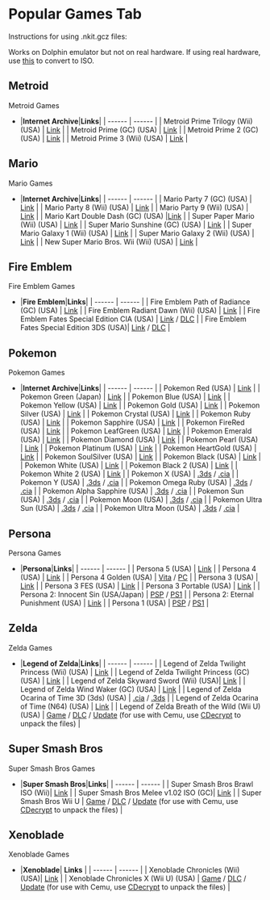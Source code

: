 # Popular Games Tab

Instructions for using .nkit.gcz files:

Works on Dolphin emulator but not on real hardware.
If using real hardware, use [this](https://archive.org/compress/NKitFullyLoaded2020429) to convert to ISO.

## Metroid<br/>

Metroid Games

- |**Internet Archive**|**Links**|
| ------ | ------ |
| Metroid Prime Trilogy (Wii) (USA) | [Link](https://archive.org/download/WiiRedumpNKitPart4/Metroid%20Prime%20Trilogy%20%28USA%29/Metroid%20Prime%20Trilogy%20%28USA%29.nkit.gcz) |
| Metroid Prime (GC) (USA) | [Link](https://archive.org/download/GCRedumpNKitPart1/Metroid%20Prime%20%28USA%29.nkit.gcz) |
| Metroid Prime 2 (GC) (USA) | [Link](https://archive.org/download/GCRedumpNKitPart1/Metroid%20Prime%202%20-%20Echoes%20%28USA%29.nkit.gcz) |
| Metroid Prime 3 (Wii) (USA) | [Link](https://archive.org/download/WiiRedumpNKitPart4/Metroid%20Prime%203%20-%20Corruption%20%28USA%29/Metroid%20Prime%203%20-%20Corruption%20%28USA%29.nkit.gcz) |



## Mario<br/>

Mario Games

- |**Internet Archive**|**Links**|
| ------ | ------ |
| Mario Party 7 (GC) (USA) | [Link](https://archive.org/download/GCRedumpNKitPart1/Mario%20Party%207%20%28USA%29%20%28Rev%201%29.nkit.gcz) |
| Mario Party 8 (Wii) (USA) | [Link](https://archive.org/download/WiiRedumpNKitPart4/Mario%20Party%208%20%28USA%29%20%28Rev%201%29/Mario%20Party%208%20%28USA%29%20%28Rev%201%29.nkit.gcz) |
| Mario Party 9 (Wii) (USA) | [Link](https://archive.org/download/WiiRedumpNKitPart4/Mario%20Party%209%20%28USA%2C%20Asia%29%20%28En%2CFr%2CEs%29/Mario%20Party%209%20%28USA%2C%20Asia%29%20%28En%2CFr%2CEs%29.nkit.gcz) |
| Mario Kart Double Dash (GC) (USA) |[Link](https://archive.org/download/GCRedumpNKitPart1/Mario%20Kart%20-%20Double%20Dash%21%21%20%28USA%29.nkit.gcz) |
| Super Paper Mario (Wii) (USA) | [Link](https://archive.org/download/WiiRedumpNKitPart7/Super%20Paper%20Mario%20%28USA%29/Super%20Paper%20Mario%20%28USA%29.nkit.gcz) |
| Super Mario Sunshine (GC) (USA) | [Link](https://archive.org/download/GCRedumpNKitPart2/Super%20Mario%20Sunshine%20%28USA%29.nkit.gcz) |
| Super Mario Galaxy 1 (Wii) (USA) | [Link](https://archive.org/download/WiiRedumpNKitPart7/Super%20Mario%20Galaxy%20%28USA%29%20%28En%2CFr%2CEs%29/Super%20Mario%20Galaxy%20%28USA%29%20%28En%2CFr%2CEs%29.nkit.gcz) |
| Super Mario Galaxy 2 (Wii) (USA) | [Link](https://archive.org/download/WiiRedumpNKitPart7/Super%20Mario%20Galaxy%202%20%28USA%29%20%28En%2CFr%2CEs%29/Super%20Mario%20Galaxy%202%20%28USA%29%20%28En%2CFr%2CEs%29.nkit.gcz) |
| New Super Mario Bros. Wii (Wii) (USA) | [Link](https://archive.org/download/WiiRedumpNKitPart5/New%20Super%20Mario%20Bros.%20Wii%20%28USA%29%20%28En%2CFr%2CEs%29%20%28Rev%201%29/New%20Super%20Mario%20Bros.%20Wii%20%28USA%29%20%28En%2CFr%2CEs%29%20%28Rev%201%29.nkit.gcz) |

## Fire Emblem<br/>

Fire Emblem Games

- |**Fire Emblem**|**Links**|
| ------ | ------ |
| Fire Emblem Path of Radiance (GC) (USA) | [Link](https://archive.org/download/GCRedumpNKitPart1/Fire%20Emblem%20-%20Path%20of%20Radiance%20%28USA%29.nkit.gcz) |
| Fire Emblem Radiant Dawn (Wii) (USA) | [Link](https://archive.org/download/WiiRedumpNKitPart3/Fire%20Emblem%20-%20Radiant%20Dawn%20%28USA%29/Fire%20Emblem%20-%20Radiant%20Dawn%20%28USA%29.nkit.gcz) |
| Fire Emblem Fates Special Edition CIA (USA) | [Link](https://drive.google.com/file/d/1cwUzoPGJUmmmMjMb4_B-apWyM-XULc05/view?usp=sharing) / [DLC](https://drive.google.com/file/d/1KzuIYhdt7WabzdEj3A6Rbktmcl54LBXE/view?usp=sharing) |
| Fire Emblem Fates Special Edition 3DS (USA)| [Link](https://archive.org/download/3ds-main-encrypted/Fire%20Emblem%20Fates%20-%20Special%20Edition%20%28USA%29.7z) / [DLC](https://drive.google.com/file/d/1KzuIYhdt7WabzdEj3A6Rbktmcl54LBXE/view?usp=sharing) |

## Pokemon<br/>

Pokemon Games

- |**Internet Archive**|**Links**|
| ------ | ------ |
| Pokemon Red (USA) | [Link](https://archive.org/download/pkmn_collection/pkmn%20collection/GB/Pokemon%20-%20Red%20Version%20%28USA%2C%20Europe%29%20%28SGB%20Enhanced%29.zip) |
| Pokemon Green (Japan) | [Link](https://archive.org/download/pkmn_collection/pkmn%20collection/GB/Pocket%20Monsters%20-%20Midori%20%28Japan%29%20%28SGB%20Enhanced%29.zip) |
| Pokemon Blue (USA) | [Link](https://archive.org/download/pkmn_collection/pkmn%20collection/GB/Pokemon%20-%20Blue%20Version%20%28USA%2C%20Europe%29%20%28SGB%20Enhanced%29.zip) |
| Pokemon Yellow (USA) | [Link](https://archive.org/download/pkmn_collection/pkmn%20collection/GB/Pokemon%20-%20Yellow%20Version%20-%20Special%20Pikachu%20Edition%20%28USA%2C%20Europe%29%20%28CGB%2BSGB%20Enhanced%29.zip) |
| Pokemon Gold (USA) | [Link](https://archive.org/download/pkmn_collection/pkmn%20collection/GBC/Pokemon%20-%20Gold%20Version%20%28USA%2C%20Europe%29%20%28SGB%20Enhanced%29%20%28GB%20Compatible%29.zip) |
| Pokemon Silver (USA) | [Link](https://archive.org/download/pkmn_collection/pkmn%20collection/GBC/Pokemon%20-%20Silver%20Version%20%28USA%2C%20Europe%29%20%28SGB%20Enhanced%29%20%28GB%20Compatible%29.zip) |
| Pokemon Crystal (USA) | [Link](https://archive.org/download/pkmn_collection/pkmn%20collection/GBC/Pokemon%20-%20Crystal%20Version%20%28USA%29.zip) |
| Pokemon Ruby (USA) | [Link](https://archive.org/download/pkmn_collection/pkmn%20collection/GBA/Pokemon%20-%20Ruby%20Version%20%28USA%29.zip) |
| Pokemon Sapphire (USA) | [Link](https://archive.org/download/pkmn_collection/pkmn%20collection/GBA/Pokemon%20-%20Sapphire%20Version%20%28USA%29.zip) |
| Pokemon FireRed (USA) | [Link](https://archive.org/download/pkmn_collection/pkmn%20collection/GBA/Pokemon%20-%20FireRed%20Version%20%28USA%29.zip) |
| Pokemon LeafGreen (USA) | [Link](https://archive.org/download/pkmn_collection/pkmn%20collection/GBA/Pokemon%20-%20LeafGreen%20Version%20%28USA%29.zip) |
| Pokemon Emerald (USA) | [Link](https://archive.org/download/pkmn_collection/pkmn%20collection/GBA/Pokemon%20-%20Emerald%20Version%20%28USA%2C%20Europe%29.zip) |
| Pokemon Diamond (USA) | [Link](https://archive.org/download/pkmn_collection/pkmn%20collection/NDS/Pokemon%20-%20Diamond%20Version%20%28USA%29%20%28Rev%205%29.zip) |
| Pokemon Pearl (USA) | [Link](https://archive.org/download/pkmn_collection/pkmn%20collection/NDS/Pokemon%20-%20Pearl%20Version%20%28USA%29%20%28Rev%205%29.zip) |
| Pokemon Platinum (USA) | [Link](https://archive.org/download/pkmn_collection/pkmn%20collection/NDS/Pokemon%20-%20Platinum%20Version%20%28USA%29.zip) |
| Pokemon HeartGold (USA) | [Link](https://archive.org/download/pkmn_collection/pkmn%20collection/NDS/Pokemon%20-%20HeartGold%20Version%20%28USA%29.zip) |
| Pokemon SoulSilver (USA) | [Link](https://archive.org/download/pkmn_collection/pkmn%20collection/NDS/Pokemon%20-%20SoulSilver%20Version%20%28USA%29.zip) |
| Pokemon Black (USA) | [Link](https://archive.org/download/pkmn_collection/pkmn%20collection/NDS/Pokemon%20-%20Black%20Version%20%28USA%2C%20Europe%29%20%28NDSi%20Enhanced%29.zip) |
| Pokemon White (USA) | [Link](https://archive.org/download/pkmn_collection/pkmn%20collection/NDS/Pokemon%20-%20White%20Version%20%28USA%2C%20Europe%29%20%28NDSi%20Enhanced%29.zip) |
| Pokemon Black 2 (USA) | [Link](https://archive.org/download/pkmn_collection/pkmn%20collection/NDS/Pokemon%20-%20Black%20Version%202%20%28USA%2C%20Europe%29%20%28NDSi%20Enhanced%29.zip) |
| Pokemon White 2 (USA) | [Link](https://archive.org/download/pkmn_collection/pkmn%20collection/NDS/Pokemon%20-%20White%20Version%202%20%28USA%2C%20Europe%29%20%28NDSi%20Enhanced%29.zip) |
| Pokemon X (USA) | [.3ds](https://archive.org/download/pkmn_collection/3DS/Pokemon%20X%20%28USA%29%20%28En%2CJa%2CFr%2CDe%2CEs%2CIt%2CKo%29%20%283DS%29.7z) / [.cia](https://archive.org/download/pkmn_collection/3DS/Pokemon%20X%20%28USA%29%20%28En%2CJa%2CFr%2CDe%2CEs%2CIt%2CKo%29%20%28CIA%29.7z) |
| Pokemon Y (USA) | [.3ds](https://archive.org/download/pkmn_collection/3DS/Pokemon%20Y%20%28USA%29%20%28En%2CJa%2CFr%2CDe%2CEs%2CIt%2CKo%29%20%283DS%29.7z) / [.cia](https://archive.org/download/pkmn_collection/3DS/Pokemon%20Y%20%28USA%29%20%28En%2CJa%2CFr%2CDe%2CEs%2CIt%2CKo%29%20%28CIA%29.7z) |
| Pokemon Omega Ruby (USA) | [.3ds](https://archive.org/download/pkmn_collection/3DS/Pokemon%20Omega%20Ruby%20%28USA%29%20%28En%2CJa%2CFr%2CDe%2CEs%2CIt%2CKo%29%20%28Rev%202%29%20%283DS%29.7z) / [.cia](https://archive.org/download/pkmn_collection/3DS/Pokemon%20Omega%20Ruby%20%28USA%29%20%28En%2CJa%2CFr%2CDe%2CEs%2CIt%2CKo%29%20%28Rev%202%29%20%28CIA%29.7z) |
| Pokemon Alpha Sapphire (USA) | [.3ds](https://archive.org/download/pkmn_collection/3DS/Pokemon%20Alpha%20Sapphire%20%28USA%29%20%28En%2CJa%2CFr%2CDe%2CEs%2CIt%2CKo%29%20%28Rev%202%29%20%283DS%29.7z) / [.cia](https://archive.org/download/pkmn_collection/3DS/Pokemon%20Alpha%20Sapphire%20%28USA%29%20%28En%2CJa%2CFr%2CDe%2CEs%2CIt%2CKo%29%20%28Rev%202%29%20%28CIA%29.7z) |
| Pokemon Sun (USA) | [.3ds](https://archive.org/download/pkmn_collection/3DS/Pokemon%20Sun%20%28USA%29%20%28En%2CJa%2CFr%2CDe%2CEs%2CIt%2CZh%2CKo%29%20%283DS%29.7z) / [.cia](https://archive.org/download/pkmn_collection/3DS/Pokemon%20Sun%20%28USA%29%20%28En%2CJa%2CFr%2CDe%2CEs%2CIt%2CZh%2CKo%29%20%28CIA%29.7z) | 
| Pokemon Moon (USA) | [.3ds](https://archive.org/download/pkmn_collection/3DS/Pokemon%20Moon%20%28USA%29%20%28En%2CJa%2CFr%2CDe%2CEs%2CIt%2CZh%2CKo%29%20%283DS%29.7z) / [.cia](https://archive.org/download/pkmn_collection/3DS/Pokemon%20Moon%20%28USA%29%20%28En%2CJa%2CFr%2CDe%2CEs%2CIt%2CZh%2CKo%29%20%28CIA%29.7z) |
| Pokemon Ultra Sun (USA) | [.3ds](https://archive.org/download/pkmn_collection/3DS/Pokemon%20Ultra%20Sun%20%28USA%29%20%28En%2CJa%2CFr%2CDe%2CEs%2CIt%2CZh%2CKo%29%20%283DS%29.7z) / [.cia](https://archive.org/download/pkmn_collection/3DS/Pokemon%20Ultra%20Sun%20%28USA%29%20%28En%2CJa%2CFr%2CDe%2CEs%2CIt%2CZh%2CKo%29%20%28CIA%29.7z) |
| Pokemon Ultra Moon (USA) | [.3ds](https://archive.org/download/pkmn_collection/3DS/Pokemon%20Ultra%20Moon%20%28USA%29%20%28En%2CJa%2CFr%2CDe%2CEs%2CIt%2CZh%2CKo%29%20%283DS%29.7z) / [.cia](https://archive.org/download/pkmn_collection/3DS/Pokemon%20Ultra%20Moon%20%28USA%29%20%28En%2CJa%2CFr%2CDe%2CEs%2CIt%2CZh%2CKo%29%20%28CIA%29.7z) |

## Persona<br/>

Persona Games

- |**Persona**|**Links**|
| ------ | ------ |
| Persona 5 (USA) | [Link](https://nopaystation.com/view/PS3/NPUB31848/HDDBOOTPERSONA05/1?version=1) |
| Persona 4 (USA) | [Link](https://archive.org/download/redumpSonyPlaystation2UsaGames2018Aug01Part2/Shin%20Megami%20Tensei%20-%20Persona%204%20%28USA%29.7z) |
| Persona 4 Golden (USA) | [Vita](https://nopaystation.com/view/PSV/PCSE00120/PERSONA4GOLDEN01/1?version=1.01) / [PC](https://drive.google.com/file/d/1dALfgu038IyOiT2rCd4iK1tfy7Q55DBO/view?usp=sharing) |
| Persona 3 (USA) | [Link](https://archive.org/download/redumpSonyPlaystation2UsaGames2018Aug01Part2/Shin%20Megami%20Tensei%20-%20Persona%203%20%28USA%29.7z) |
| Persona 3 FES (USA) | [Link](https://archive.org/download/redumpSonyPlaystation2UsaGames2018Aug01Part2/Shin%20Megami%20Tensei%20-%20Persona%203%20FES%20%28USA%29.7z) |
| Persona 3 Portable (USA) | [Link](https://archive.org/download/redump.psp.p2/Shin%20Megami%20Tensei%20-%20Persona%203%20Portable%20%28USA%29.zip) |
| Persona 2: Innocent Sin (USA/Japan) | [PSP](https://archive.org/download/redump.psp.p2/Shin%20Megami%20Tensei%20-%20Persona%202%20-%20Innocent%20Sin%20%28USA%29.zip) / [PS1](https://archive.org/download/redump.psx.p3/Persona%202%20-%20Tsumi%20-%20Innocent%20Sin%20%28Japan%29.zip) |
| Persona 2: Eternal Punishment (USA) | [Link](https://archive.org/download/redump.psx.p3/Persona%202%20-%20Eternal%20Punishment%20%28USA%29.zip) |
| Persona 1 (USA) | [PSP](https://archive.org/download/redump.psp.p2/Shin%20Megami%20Tensei%20-%20Persona%20%28USA%29.zip) / [PS1](https://archive.org/download/redump.psx.p3/Persona%20%28USA%29.zip) |

## Zelda<br/>

Zelda Games

- |**Legend of Zelda**|**Links**|
| ------ | ------ |
| Legend of Zelda Twilight Princess (Wii) (USA) | [Link](https://archive.org/download/WiiRedumpNKitPart4/Legend%20of%20Zelda%2C%20The%20-%20Twilight%20Princess%20%28USA%29/Legend%20of%20Zelda%2C%20The%20-%20Twilight%20Princess%20%28USA%29.nkit.gcz) |
| Legend of Zelda Twilight Princess (GC) (USA) | [Link](https://archive.org/download/GCRedumpNKitPart1/Legend%20of%20Zelda%2C%20The%20-%20Twilight%20Princess%20%28USA%29.nkit.gcz) |
| Legend of Zelda Skyward Sword (Wii) (USA)| [Link](https://archive.org/download/WiiRedumpNKitPart4/Legend%20of%20Zelda%2C%20The%20-%20Skyward%20Sword%20%28USA%29%20%28En%2CFr%2CEs%29/Legend%20of%20Zelda%2C%20The%20-%20Skyward%20Sword%20%28USA%29%20%28En%2CFr%2CEs%29.nkit.gcz) |
| Legend of Zelda Wind Waker (GC) (USA) | [Link](https://archive.org/download/GCRedumpNKitPart1/Legend%20of%20Zelda%2C%20The%20-%20The%20Wind%20Waker%20%28USA%29.nkit.gcz) |
| Legend of Zelda Ocarina of Time 3D (3ds) (USA) | [.cia](https://drive.google.com/file/d/1-sf2HaW4h-II0ZKK8nskSLDxT5ewgSJX/view?usp=sharing) / [.3ds](https://archive.org/download/nintendo-3ds-complete-collection/3DS0033%20-%20The%20Legend%20of%20Zelda%20Ocarina%20of%20Time%203D%20%28U%29.3ds.7z) |
| Legend of Zelda Ocarina of Time (N64) (USA) | [Link](https://archive.org/download/pkmn_collection/Legend%20of%20Zelda%2C%20The%20-%20Ocarina%20of%20Time%20%28USA%29.zip) |
| Legend of Zelda Breath of the Wild (Wii U) (USA) | [Game](https://archive.org/download/wii-u-retail-nus-usa/The%20Legend%20of%20Zelda%20Breath%20of%20the%20Wild%20%5B00050000101C9400%5D.7z) / [DLC](https://archive.org/download/wii-u-retail-nus-usa/The%20Legend%20of%20Zelda%20Breath%20of%20the%20Wild%20%5B0005000C101C9400%5D%20%5BDLC%5D.7z) / [Update](https://archive.org/download/wii-u-retail-nus-usa/The%20Legend%20of%20Zelda%20Breath%20of%20the%20Wild%20%5B0005000E101C9400%5D%20%5BUPDATE%20v208%5D.7z)  (for use with Cemu, use [CDecrypt](https://github.com/phacoxcll/cdecrypt/releases/tag/v3.0) to unpack the files) |

## Super Smash Bros<br/>

Super Smash Bros Games

- |**Super Smash Bros**|**Links**| 
| ------ | ------ |
| Super Smash Bros Brawl ISO (Wii)| [Link](https://archive.org/download/WiiRedumpNKitPart7/Super%20Smash%20Bros.%20Brawl%20%28USA%29%20%28Rev%201%29/Super%20Smash%20Bros.%20Brawl%20%28USA%29%20%28Rev%201%29.nkit.gcz) |
| Super Smash Bros Melee v1.02 ISO (GC)| [Link](https://archive.org/download/GCRedumpNKitPart2/Super%20Smash%20Bros.%20Melee%20%28USA%29%20%28En%2CJa%29.nkit.gcz) |
| Super Smash Bros Wii U | [Game](https://archive.org/download/wii-u-retail-nus-usa/Super%20Smash%20Bros.%20for%20Wii%20U%20%5B0005000010144F00%5D.7z) / [DLC](https://archive.org/download/wii-u-retail-nus-usa/Super%20Smash%20Bros.%20for%20Wii%20U%20%5B0005000C10144F00%5D%20%5BDLC%5D.7z) / [Update](https://archive.org/download/wii-u-retail-nus-usa/Super%20Smash%20Bros.%20for%20Wii%20U%20%5B0005000E10144F00%5D%20%5BUPDATE%20v304%5D.7z)  (for use with Cemu, use [CDecrypt](https://github.com/phacoxcll/cdecrypt/releases/tag/v3.0) to unpack the files) |

## Xenoblade<br/>

Xenoblade Games

- |**Xenoblade**| **Links** |
| ------ | ------ |
| Xenoblade Chronicles (Wii) (USA)| [Link](https://archive.org/download/WiiRedumpNKitPart8/Xenoblade%20Chronicles%20%28USA%29%20%28En%2CFr%2CEs%29/Xenoblade%20Chronicles%20%28USA%29%20%28En%2CFr%2CEs%29.nkit.gcz) |
| Xenoblade Chronicles X (Wii U) (USA) | [Game](https://archive.org/download/wii-u-retail-nus-usa/Xenoblade%20Chronicles%20X%20%5B00050000101C4D00%5D.7z) / [DLC](https://archive.org/download/wii-u-retail-nus-usa/Xenoblade%20Chronicles%20X%20%5B0005000C101C4D00%5D%20%5BDLC%5D.7z) / [Update](https://archive.org/download/wii-u-retail-nus-usa/Xenoblade%20Chronicles%20X%20%5B0005000E101C4D00%5D%20%5BUPDATE%20v48%5D.7z) (for use with Cemu, use [CDecrypt](https://github.com/phacoxcll/cdecrypt/releases/tag/v3.0) to unpack the files) |